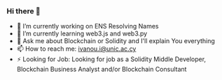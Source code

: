 ### Hi there 👋

- 🔭 I’m currently working on ENS Resolving Names
- 🌱 I’m currently learning web3.js and web3.py
- 💬 Ask me about Blockchain or Solidity and I'll explain You everything
- 📫 How to reach me: ivanou.i@unic.ac.cy
- ⚡ Looking for Job: Looking for job as a Solidity Middle Developer, Blockchain Business Analyst and/or Blockchain Consultant

